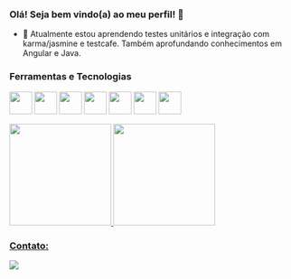 ### Olá! Seja bem vindo(a) ao meu perfil! 👋

- 🌱 Atualmente estou aprendendo testes unitários e integração com karma/jasmine e testcafe. Também aprofundando conhecimentos em Angular e Java.

### Ferramentas e Tecnologias

<img src="https://cdn.jsdelivr.net/gh/devicons/devicon/icons/git/git-original.svg" width="40" height="40"/> <img src="https://cdn.jsdelivr.net/gh/devicons/devicon/icons/angularjs/angularjs-original.svg" width="40" height="40"/> <img src="https://cdn.jsdelivr.net/gh/devicons/devicon/icons/java/java-original.svg" width="40" height="40"/> <img src="https://cdn.jsdelivr.net/gh/devicons/devicon/icons/typescript/typescript-original.svg" width="40" height="40"/> <img src="https://cdn.jsdelivr.net/gh/devicons/devicon/icons/redhat/redhat-plain-wordmark.svg" width="40" height="40"/> <img src="https://cdn.jsdelivr.net/gh/devicons/devicon/icons/trello/trello-plain-wordmark.svg" width="40" height="40"/> <img src="https://cdn.jsdelivr.net/gh/devicons/devicon/icons/jenkins/jenkins-original.svg" width="40" height="40"/>

<div>
<a href="https://github.com/felipecordeiro">
<img height="180em" src="https://github-readme-stats.vercel.app/api/top-langs/?username=felipecordeiro&layout=compact&langs_count=7&theme=dracula"/>
<img height="180em" src="https://github-readme-stats.vercel.app/api?username=felipecordeiro&show_icons=true&theme=dracula&include_all_commits=true&count_private=true"/>
</div>
  
### Contato:

<div>
<a href="https://www.linkedin.com/in/felipe-cordeiro-ramos/" target="_blank"><img src="https://img.shields.io/badge/-LinkedIn-%230077B5?style=for-the-badge&logo=linkedin&logoColor=white" target="_blank"></a>   
</div>
